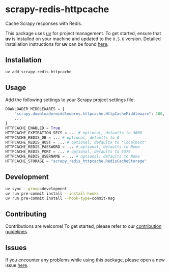 # scrapy-redis-httpcache

Cache Scrapy responses with Redis.

This package uses [uv](https://docs.astral.sh/uv/) for project management. To get started, ensure that **uv** is installed on your machine and updated to the `0.5.6` version. Detailed installation instructions for **uv** can be found [here](https://docs.astral.sh/uv/getting-started/installation/).

## Installation

```bash
uv add scrapy-redis-httpcache
```

## Usage

Add the following settings to your Scrapy project settings file:

```python
DOWNLOADER_MIDDLEWARES = {
    "scrapy.downloadermiddlewares.httpcache.HttpCacheMiddleware": 100,
    ...
}
HTTPCACHE_ENABLED = True
HTTPCACHE_EXPIRATION_SECS = ... # optional, defaults to 3600
HTTPCACHE_REDIS_DB = ... # optional, defaults to 0
HTTPCACHE_REDIS_HOST = ... # optional, defaults to "localhost"
HTTPCACHE_REDIS_PASSWORD = ... # optional, defaults to None
HTTPCACHE_REDIS_PORT = ... # optional, defaults to 6379
HTTPCACHE_REDIS_USERNAME = ... # optional, defaults to None
HTTPCACHE_STORAGE = "scrapy_redis_httpcache.RedisCacheStorage"
```

## Development

```bash
uv sync --group=development
uv run pre-commit install --install-hooks
uv run pre-commit install --hook-type=commit-msg
```

## Contributing

Contributions are welcome! To get started, please refer to our [contribution guidelines](https://github.com/stefanofusai/scrapy-influxdb-exporter/blob/main/CONTRIBUTING.md).

## Issues

If you encounter any problems while using this package, please open a new issue [here](https://github.com/stefanofusai/scrapy-influxdb-exporter/issues).
